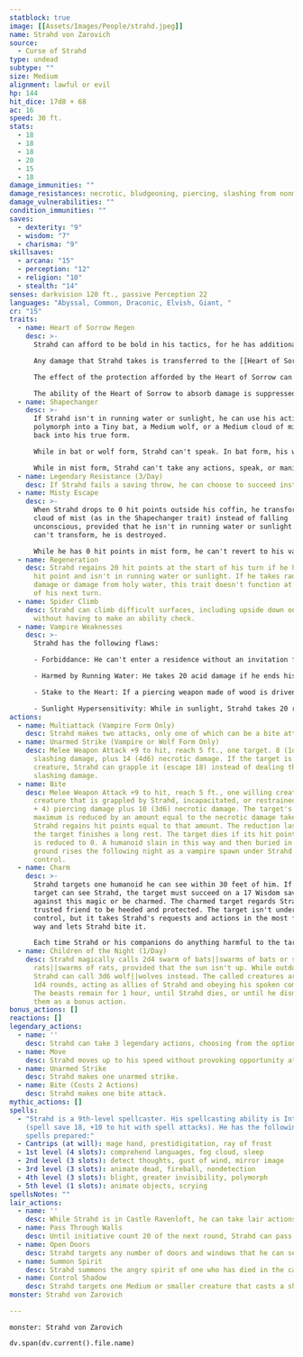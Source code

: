 ```yaml
---
statblock: true
image: [[Assets/Images/People/strahd.jpeg]]
name: Strahd von Zarovich
source:
  - Curse of Strahd
type: undead
subtype: ""
size: Medium
alignment: lawful or evil
hp: 144
hit_dice: 17d8 + 68
ac: 16
speed: 30 ft.
stats:
  - 18
  - 18
  - 18
  - 20
  - 15
  - 18
damage_immunities: ""
damage_resistances: necrotic, bludgeoning, piercing, slashing from nonmagical attacks
damage_vulnerabilities: ""
condition_immunities: ""
saves:
  - dexterity: "9"
  - wisdom: "7"
  - charisma: "9"
skillsaves:
  - arcana: "15"
  - perception: "12"
  - religion: "10"
  - stealth: "14"
senses: darkvision 120 ft., passive Perception 22
languages: "Abyssal, Common, Draconic, Elvish, Giant, "
cr: "15"
traits:
  - name: Heart of Sorrow Regen
    desc: >-
      Strahd can afford to be bold in his tactics, for he has additional protection in the form of a giant crystal heart hidden inside Castle Ravenloft.

      Any damage that Strahd takes is transferred to the [[Heart of Sorrow Statblock|Heart of Sorrow]]. If the heart absorbs damage that reduces it to 0 hit points, it is destroyed, and Strahd takes any leftover damage. The Heart of Sorrow has 50 hit points and is restored to that number of hit points each dawn, provided it has at least 1 hit point remaining. Strahd can, as a bonus action on his turn, break his link to the Heart of Sorrow so that it no longer absorbs damage dealt to him. Strahd can reestablish his link to the Heart of Sorrow as a bonus action on his turn, but only while in Castle Ravenloft.

      The effect of the protection afforded by the Heart of Sorrow can be chilling to behold, as damage to Strahd is quickly undone. For example, a critical hit might dislocate Strahd's jaw, but only for a moment; then the vampire's jaw quickly resets itself.

      The ability of the Heart of Sorrow to absorb damage is suppressed if it or Strahd is fully within an [[antimagic field]]
  - name: Shapechanger
    desc: >-
      If Strahd isn't in running water or sunlight, he can use his action to
      polymorph into a Tiny bat, a Medium wolf, or a Medium cloud of mist, or
      back into his true form.

      While in bat or wolf form, Strahd can't speak. In bat form, his walking speed is 5 feet, and he has a flying speed of 30 feet. In wolf form, his walking speed is 40 feet. His statistics, other than his size and speed, are unchanged. Anything he is wearing transforms with him, but nothing he is carrying does. He reverts to his true form if he dies.

      While in mist form, Strahd can't take any actions, speak, or manipulate objects. He is weightless, has a flying speed of 20 feet, can hover, and can enter a hostile creature's space and stop there. In addition, if air can pass through a space, the mist can do so without squeezing, and he can't pass through water. He has advantage on Strength, Dexterity, and Constitution saving throws, and he is immune to all nonmagical damage, except the damage he takes from sunlight.
  - name: Legendary Resistance (3/Day)
    desc: If Strahd fails a saving throw, he can choose to succeed instead.
  - name: Misty Escape
    desc: >-
      When Strahd drops to 0 hit points outside his coffin, he transforms into a
      cloud of mist (as in the Shapechanger trait) instead of falling
      unconscious, provided that he isn't in running water or sunlight. If he
      can't transform, he is destroyed.

      While he has 0 hit points in mist form, he can't revert to his vampire form, and he must reach his coffin within 2 hours or be destroyed. Once in his coffin, he reverts to his vampire form. He is then paralyzed until he regains at least 1 hit point. After 1 hour in his coffin with 0 hit points, he regains 1 hit point.
  - name: Regeneration
    desc: Strahd regains 20 hit points at the start of his turn if he has at least 1
      hit point and isn't in running water or sunlight. If he takes radiant
      damage or damage from holy water, this trait doesn't function at the start
      of his next turn.
  - name: Spider Climb
    desc: Strahd can climb difficult surfaces, including upside down on ceilings,
      without having to make an ability check.
  - name: Vampire Weaknesses
    desc: >-
      Strahd has the following flaws:

      - Forbiddance: He can't enter a residence without an invitation from one of the occupants.

      - Harmed by Running Water: He takes 20 acid damage if he ends his turn in running water.

      - Stake to the Heart: If a piercing weapon made of wood is driven into his heart while he is incapacitated in his coffin, he is paralyzed until the stake is removed.

      - Sunlight Hypersensitivity: While in sunlight, Strahd takes 20 radiant damage at the start of his turn, and he has disadvantage on attack rolls and ability checks.
actions:
  - name: Multiattack (Vampire Form Only)
    desc: Strahd makes two attacks, only one of which can be a bite attack.
  - name: Unarmed Strike (Vampire or Wolf Form Only)
    desc: Melee Weapon Attack +9 to hit, reach 5 ft., one target. 8 (1d8 + 4)
      slashing damage, plus 14 (4d6) necrotic damage. If the target is a
      creature, Strahd can grapple it (escape 18) instead of dealing the
      slashing damage.
  - name: Bite
    desc: Melee Weapon Attack +9 to hit, reach 5 ft., one willing creature, or a
      creature that is grappled by Strahd, incapacitated, or restrained. 7 (1d6
      + 4) piercing damage plus 10 (3d6) necrotic damage. The target's hit point
      maximum is reduced by an amount equal to the necrotic damage taken, and
      Strahd regains hit points equal to that amount. The reduction lasts until
      the target finishes a long rest. The target dies if its hit point maximum
      is reduced to 0. A humanoid slain in this way and then buried in the
      ground rises the following night as a vampire spawn under Strahd's
      control.
  - name: Charm
    desc: >-
      Strahd targets one humanoid he can see within 30 feet of him. If thet
      target can see Strahd, the target must succeed on a 17 Wisdom saving throw
      against this magic or be charmed. The charmed target regards Strahd as a
      trusted friend to be heeded and protected. The target isn't under Strahd's
      control, but it takes Strahd's requests and actions in the most favorable
      way and lets Strahd bite it.

      Each time Strahd or his companions do anything harmful to the target, it can repeat the saving throw, ending the effect on itself on a success. Otherwise, the effect lasts 24 hours or until Strahd is destroyed, is on a different plane of existence than the target, or takes a bonus action to end the effect.
  - name: Children of the Night (1/Day)
    desc: Strahd magically calls 2d4 swarm of bats||swarms of bats or swarm of
      rats||swarms of rats, provided that the sun isn't up. While outdoors,
      Strahd can call 3d6 wolf||wolves instead. The called creatures arrive in
      1d4 rounds, acting as allies of Strahd and obeying his spoken commands.
      The beasts remain for 1 hour, until Strahd dies, or until he dismisses
      them as a bonus action.
bonus_actions: []
reactions: []
legendary_actions:
  - name: ''
    desc: Strahd can take 3 legendary actions, choosing from the options below. Only one legendary action can be used at a time and only at the end of another creature's turn. Strahd regains spent legendary actions at the start of its turn.
  - name: Move
    desc: Strahd moves up to his speed without provoking opportunity attacks.
  - name: Unarmed Strike
    desc: Strahd makes one unarmed strike.
  - name: Bite (Costs 2 Actions)
    desc: Strahd makes one bite attack.
mythic_actions: []
spells:
  - "Strahd is a 9th-level spellcaster. His spellcasting ability is Intelligence
    (spell save 18, +10 to hit with spell attacks). He has the following wizard
    spells prepared:"
  - Cantrips (at will): mage hand, prestidigitation, ray of frost
  - 1st level (4 slots): comprehend languages, fog cloud, sleep
  - 2nd level (3 slots): detect thoughts, gust of wind, mirror image
  - 3rd level (3 slots): animate dead, fireball, nondetection
  - 4th level (3 slots): blight, greater invisibility, polymorph
  - 5th level (1 slots): animate objects, scrying
spellsNotes: ""
lair_actions:
  - name: ''
    desc: While Strahd is in Castle Ravenloft, he can take lair actions as long as he isn't incapacitated. On initiative count 20 (losing initiative ties), Strahd can take one of the following lair action options, or forgo using any of them in that round
  - name: Pass Through Walls
    desc: Until initiative count 20 of the next round, Strahd can pass through solid walls, doors, ceilings, and floors as if they weren't there.
  - name: Open Doors
    desc: Strahd targets any number of doors and windows that he can see, causing each one to either open or close as he wishes. Closed doors can be magically locked (needing a successful DC 20 Strength check to force open) until Strahd chooses to end the effect, or until Strahd uses this lair action again.
  - name: Summon Spirit
    desc: Strahd summons the angry spirit of one who has died in the castle. The apparition appears next to a hostile creature that Strahd can see, makes an attack against that creature, and then disappears. The apparition has the statistics of a [[specter]]
  - name: Control Shadow
    desc: Strahd targets one Medium or smaller creature that casts a shadow. The target's shadow must be visible to Strahd and within 30 feet of him. If the target fails a DC 17 Charisma saving throw, its shadow detaches from it and becomes a [[shadow]] that obeys Strahd's commands, acting on initiative count 20. A [[greater restoration]] spell or a [[remove curse]] spell cast on the target restores its natural shadow, but only if its undead shadow has been destroyed.
monster: Strahd von Zarovich

---
```


```statblock
monster: Strahd von Zarovich
```

```dataviewjs
dv.span(dv.current().file.name)
```
